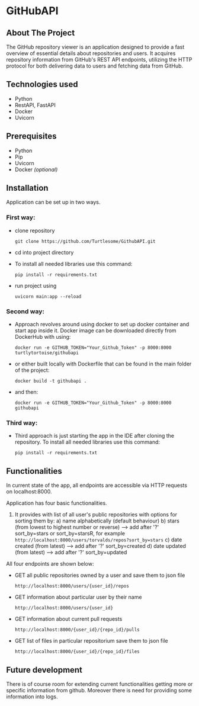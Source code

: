 # GitHubAPI
<!-- ABOUT THE PROJECT -->
## About The Project
The GitHub repository viewer is an application designed to provide a fast overview of essential details about repositories and users. It acquires repository information from GitHub's REST API endpoints, utilizing the HTTP protocol for both delivering data to users and fetching data from GitHub.

<!-- TECHNOLOGIES USED -->
## Technologies used
* Python
* RestAPI, FastAPI
* Docker
* Uvicorn

<!-- PREREQUISITES -->
## Prerequisites
* Python
* Pip
* Uvicorn
* Docker *(optional)*

<!-- INSTALLATION AND USAGE -->
## Installation
Application can be set up in two ways. 

### First way:
* clone repository

  `git clone https://github.com/Turtlesome/GithubAPI.git`

* cd into project directory

* To install all needed libraries use this command:

  `pip install -r requirements.txt`

* run project using

  `uvicorn main:app --reload`

### Second way:
* Approach revolves around using docker to set up docker container and start app inside it. Docker image can be downloaded directly from DockerHub with using:

  `docker run -e GITHUB_TOKEN="Your_Github_Token" -p 8000:8000 turtlytortoise/githubapi`

* or either built locally with Dockerfile that can be found in the main folder of the project:

  `docker build -t githubapi .`

* and then:

  `docker run -e GITHUB_TOKEN="Your_Github_Token" -p 8000:8000 githubapi`

### Third way:
* Third approach is just starting the app in the IDE after cloning the repository.
To install all needed libraries use this command:

  `pip install -r requirements.txt`


<!-- INSTALLATION AND USAGE -->
## Functionalities
In current state of the app, all endpoints are accessible via HTTP requests on localhost:8000.

Application has four basic functionalities. 
1. It provides with list of all user's public repositories with options for sorting them by:
   a) name alphabetically (default behaviour)
   b) stars (from lowest to highest number or reverse) --> add after '?' sort_by=stars or sort_by=starsR, for example `http://localhost:8000/users/torvalds/repos?sort_by=stars`
   c) date created (from latest) --> add after '?' sort_by=created
   d) date updated (from latest) --> add after '?' sort_by=updated

All four endpoints are shown below:

* GET all public repositories owned by a user and save them to json file

  `http://localhost:8000/users/{user_id}/repos`

* GET information about particular user by their name

  `http://localhost:8000/users/{user_id}`

* GET information about current pull requests

  `http://localhost:8000/{user_id}/{repo_id}/pulls`
  
* GET list of files in particular repositorium save them to json file

  `http://localhost:8000/{user_id}/{repo_id}/files`

## Future development

  There is of course room for extending current functionalities getting more or specific information from github. Moreover there is need for providing some information into logs.
